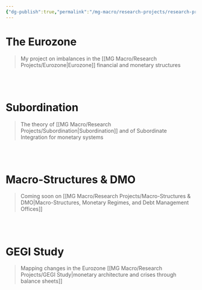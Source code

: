 ```yaml
---
{"dg-publish":true,"permalink":"/mg-macro/research-projects/research-projects/","created":"2023-12-11T21:40:44.391+00:00","updated":"2023-12-12T22:40:22.904+00:00"}
---
```



# The Eurozone

> My project on imbalances in the [[MG Macro/Research Projects/Eurozone\|Eurozone]] financial and monetary structures


<br />
<br />

# Subordination

> The theory of [[MG Macro/Research Projects/Subordination\|Subordination]] and of Subordinate Integration for monetary systems


<br />
<br />

# Macro-Structures & DMO

> Coming soon on [[MG Macro/Research Projects/Macro-Structures & DMO\|Macro-Structures, Monetary Regimes, and Debt Management Offices]]


<br />
<br />

# GEGI Study

> Mapping changes in the Eurozone [[MG Macro/Research Projects/GEGI Study\|monetary architecture and crises through balance sheets]]